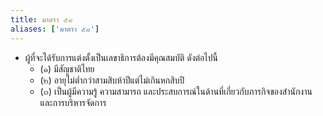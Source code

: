 ```yaml
---
title: มาตรา ๕๘
aliases: ['มาตรา ๕๘']
---
```


- ผู้ที่จะได้รับการแต่งตั้งเป็นเลขาธิการต้องมีคุณสมบัติ ดังต่อไปนี้
  - (๑) มีสัญชาติไทย
  - (๒) อายุไม่ต่ำกว่าสามสิบห้าปีแต่ไม่เกินหกสิบปี
  - (๓) เป็นผู้มีความรู้ ความสามารถ และประสบการณ์ในด้านที่เกี่ยวกับภารกิจของสำนักงาน และการบริหารจัดการ
